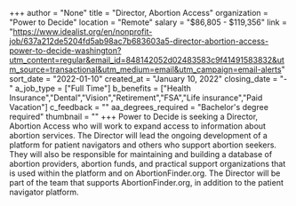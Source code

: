 +++
author = "None"
title = "Director, Abortion Access"
organization = "Power to Decide"
location = "Remote"
salary = "$86,805 - $119,356"
link = "https://www.idealist.org/en/nonprofit-job/637a212de5204fd5ab98ac7b683603a5-director-abortion-access-power-to-decide-washington?utm_content=regular&email_id=848142052d02483583c9f41491583832&utm_source=transactional&utm_medium=email&utm_campaign=email-alerts"
sort_date = "2022-01-10"
created_at = "January 10, 2022"
closing_date = "-"
a_job_type = ["Full Time"]
b_benefits = ["Health Insurance","Dental","Vision","Retirement","FSA","Life insurance","Paid Vacation"]
c_feedback = ""
aa_degrees_required = "Bachelor's degree required"
thumbnail = ""
+++
Power to Decide is seeking a Director, Abortion Access who will work to expand access to information about abortion services. The Director will lead the ongoing development of a platform for patient navigators and others who support abortion seekers. They will also be responsible for maintaining and building a database of abortion providers, abortion funds, and practical support organizations that is used within the platform and on AbortionFinder.org. The Director will be part of the team that supports AbortionFinder.org, in addition to the patient navigator platform.